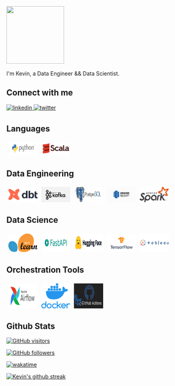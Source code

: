 <img src="https://i.pinimg.com/originals/af/2d/fc/af2dfc088d58188b3d508eeb367b1c2e.gif"
height="150px" width="150px">

<p>
I'm Kevin, a Data Engineer && Data Scientist.
</p>

## Connect with me
<div align="left">
<a href="https://www.linkedin.com/in/kevin-nduati/" target="_blank">
<img src=https://img.shields.io/badge/linkedin-%231E77B5.svg?&style=for-the-badge&logo=linkedin&logoColor=white alt=linkedin style="margin-bottom: 5px;" />
<a href="https://twitter.com/_its_kamau" target="_blank">
<img src=https://img.shields.io/badge/twitter-%2300acee.svg?&style=for-the-badge&logo=twitter&logoColor=white alt=twitter style="margin-bottom: 5px;" />
</a>

 
</div>  
<!-- Languages Section -->
<h2>Languages</h2>
<div style="display: flex; flex-wrap: wrap;">
  <img src="images/python.png" style="width:15%; max-height:150px; margin:5px;">
  <img src="images/scala.png" style="width:15%; max-height:150px; margin:5px;">
</div>

<!-- Data Engineering Section -->
<h2>Data Engineering</h2>
<div style="display: flex; flex-wrap: wrap;">
  <img src="images/dbt.png" style="width:15%; max-height:150px; margin:5px;">
  <img src="images/kafka.png" style="width:15%; max-height:150px; margin:5px;">
  <img src="images/postgres.jpeg" style="width:15%; max-height:150px; margin:5px;">
  <img src="images/redshift.png" style="width:15%; max-height:150px; margin:5px;">
  <img src="images/spark.png" style="width:15%; max-height:150px; margin:5px;">
</div>

<!-- Data Science Section -->
<h2>Data Science</h2>
<div style="display: flex; flex-wrap: wrap;">
  <img src="images/sklearn.png" style="width:15%; max-height:150px; margin:5px;">
  <img src="images/fastapi.png" style="width:15%; max-height:150px; margin:5px;">
  <img src="images/huggingface.png" style="width:15%; max-height:150px; margin:5px;">
  <img src="images/tensorflow.png" style="width:15%; max-height:150px; margin:5px;">
  <img src="images/tableau.png" style="width:15%; max-height:150px; margin:5px;">

</div>

<!-- Orchestration Tools Section -->
<h2>Orchestration Tools</h2>
<div style="display: flex; flex-wrap: wrap;">
  <img src="images/airflow.png" style="width:15%; max-height:150px; margin:5px;">
  <img src="images/docker.png" style="width:15%; max-height:150px; margin:5px;">
  <img src="images/github.png" style="width:15%; max-height:150px; margin:5px;">

</div>



## Github Stats
[![GitHub visitors](https://visitor-badge.laobi.icu/badge?page_id=Kevin-Nduati)](https://github.com/Kevin-Nduati)<br>

[![GitHub followers](https://img.shields.io/github/followers/Kevin-Nduati?&logo=github)](https://github.com/Kevin-Nduati?tab=followers)<br>

[![wakatime](https://wakatime.com/badge/user/93463914-b0e7-4523-b8d6-1d38df8cedd1.svg)](https://wakatime.com/@93463914-b0e7-4523-b8d6-1d38df8cedd1)<br>

<!-- [![Kevin's github stats](https://github-readme-stats.vercel.app/api?username=Kevin-Nduati&theme=blue-green)](https://github.com/Kevin-Nduati/github-readme-stats)<br> -->
<!-- [![Kevin's top languages](https://github-readme-stats.vercel.app/api/top-langs/?username=Kevin-Nduati&theme=blue-green)](https://github.com/Kevin-Nduati/github-readme-stats)<br> -->
[![Kevin's github streak](https://github-readme-streak-stats.herokuapp.com/?user=Kevin-Nduati&theme=blue-green)](https://github.com/Kevin-Nduati/github-readme-streak-stats)